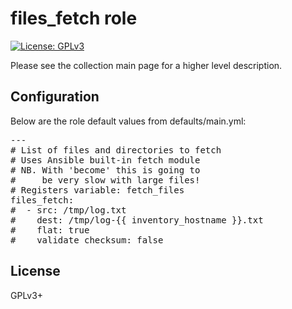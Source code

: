 # files_fetch role

[![License: GPLv3](https://img.shields.io/badge/license-GPLv3-brightgreen.svg)](https://www.gnu.org/licenses/gpl-3.0)

Please see the collection main page for a higher level description.

## Configuration

Below are the role default values from defaults/main.yml:

<pre>
---
# List of files and directories to fetch
# Uses Ansible built-in fetch module
# NB. With 'become' this is going to
#     be very slow with large files!
# Registers variable: fetch_files
files_fetch:
#  - src: /tmp/log.txt
#    dest: /tmp/log-{{ inventory_hostname }}.txt
#    flat: true
#    validate_checksum: false
</pre>

## License

GPLv3+
